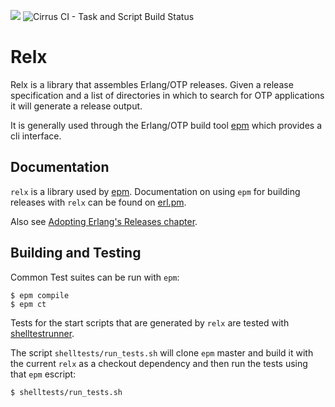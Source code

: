 ![](https://github.com/erlware/relx/workflows/Common%20Test/badge.svg)
![Cirrus CI - Task and Script Build Status](https://img.shields.io/cirrus/github/erlware/relx?label=OSX%20Tests)

Relx
=======

Relx is a library that assembles Erlang/OTP releases. Given a release
specification and a list of directories in which to search for OTP
applications it will generate a release output.

It is generally used through the Erlang/OTP build tool
[epm](https://erl.pm/) which provides a cli interface.

Documentation
-----------

`relx` is a library used by [epm](https://erl.pm/). Documentation on
using `epm` for building releases with `relx` can be found on
[erl.pm](https://www.erldoc.com/docs/deployment/releases/).

Also see [Adopting Erlang's Releases
chapter](https://adoptingerlang.org/docs/production/releases/).


Building and Testing
--------

Common Test suites can be run with `epm`:

``` shell
$ epm compile
$ epm ct
```

Tests for the start scripts that are generated by `relx` are tested with
[shelltestrunner](https://github.com/simonmichael/shelltestrunner/).

The script `shelltests/run_tests.sh` will clone `epm` master and build it
with the current `relx` as a checkout dependency and then run the tests using
that `epm` escript:

``` shell
$ shelltests/run_tests.sh
```
